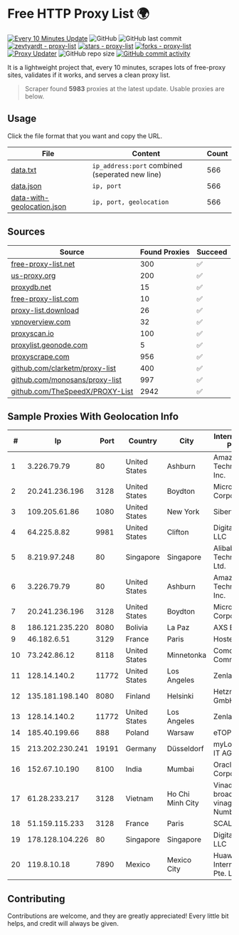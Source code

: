 
# Free HTTP Proxy List 🌍

[![Every 10 Minutes Update](https://github.com/mertguvencli/http-proxy-list/actions/workflows/main.yml/badge.svg?branch=main)](https://github.com/mertguvencli/http-proxy-list/actions/workflows/main.yml)
![GitHub](https://img.shields.io/github/license/mertguvencli/http-proxy-list)
![GitHub last commit](https://img.shields.io/github/last-commit/mertguvencli/http-proxy-list)
[![zevtyardt - proxy-list](https://img.shields.io/static/v1?label=zevtyardt&message=proxy-list&color=blue&logo=github)](https://github.com/zevtyardt/proxy-list "Go to GitHub repo")
[![stars - proxy-list](https://img.shields.io/github/stars/zevtyardt/proxy-list?style=social)](https://github.com/zevtyardt/proxy-list)
[![forks - proxy-list](https://img.shields.io/github/forks/zevtyardt/proxy-list?style=social)](https://github.com/zevtyardt/proxy-list)
[![Proxy Updater](https://github.com/zevtyardt/proxy-list/workflows/Proxy%20Updater/badge.svg)](https://github.com/zevtyardt/proxy-list/actions?query=workflow:"Proxy+Updater")
![GitHub repo size](https://img.shields.io/github/repo-size/zevtyardt/proxy-list)
[![GitHub commit activity](https://img.shields.io/github/commit-activity/m/zevtyardt/proxy-list?logo=commits)](https://github.com/zevtyardt/proxy-list/commits/main)

It is a lightweight project that, every 10 minutes, scrapes lots of free-proxy sites, validates if it works, and serves a clean proxy list.

> Scraper found **5983** proxies at the latest update. Usable proxies are below.

## Usage

Click the file format that you want and copy the URL.

|File|Content|Count|
|----|-------|-----|
|[data.txt](https://raw.githubusercontent.com/mertguvencli/http-proxy-list/main/proxy-list/data.txt)|`ip_address:port` combined (seperated new line)|566|
|[data.json](https://raw.githubusercontent.com/mertguvencli/http-proxy-list/main/proxy-list/data.json)|`ip, port`|566|
|[data-with-geolocation.json](https://raw.githubusercontent.com/mertguvencli/http-proxy-list/main/proxy-list/data-with-geolocation.json)|`ip, port, geolocation`|566|

## Sources

|Source|Found Proxies|Succeed|
|------|-------------|-------|
|[free-proxy-list.net](https://free-proxy-list.net)|300|✅|
|[us-proxy.org](https://www.us-proxy.org)|200|✅|
|[proxydb.net](http://proxydb.net)|15|✅|
|[free-proxy-list.com](https://free-proxy-list.com/?page=&port=&type%5B%5D=http&type%5B%5D=https&up_time=0&search=Search)|10|✅|
|[proxy-list.download](https://www.proxy-list.download/HTTP)|26|✅|
|[vpnoverview.com](https://vpnoverview.com/privacy/anonymous-browsing/free-proxy-servers)|32|✅|
|[proxyscan.io](https://www.proxyscan.io)|100|✅|
|[proxylist.geonode.com](https://proxylist.geonode.com/api/proxy-list?limit=300&page=1&sort_by=lastChecked&sort_type=desc&protocols=http,https)|5|✅|
|[proxyscrape.com](https://api.proxyscrape.com/v2/?request=displayproxies&protocol=http&timeout=10000&country=all&ssl=all&anonymity=all)|956|✅|
|[github.com/clarketm/proxy-list](https://raw.githubusercontent.com/clarketm/proxy-list/master/proxy-list-raw.txt)|400|✅|
|[github.com/monosans/proxy-list](https://raw.githubusercontent.com/monosans/proxy-list/main/proxies/http.txt)|997|✅|
|[github.com/TheSpeedX/PROXY-List](https://raw.githubusercontent.com/TheSpeedX/PROXY-List/master/http.txt)|2942|✅|


## Sample Proxies With Geolocation Info

|#|Ip|Port|Country|City|Internet Service Provider|
|-|--|----|-------|----|-------------------------|
|1|3.226.79.79|80|United States|Ashburn|Amazon Technologies Inc.|
|2|20.241.236.196|3128|United States|Boydton|Microsoft Corporation|
|3|109.205.61.86|1080|United States|New York|Siberfy Lahore|
|4|64.225.8.82|9981|United States|Clifton|DigitalOcean, LLC|
|5|8.219.97.248|80|Singapore|Singapore|Alibaba (US) Technology Co., Ltd.|
|6|3.226.79.79|80|United States|Ashburn|Amazon Technologies Inc.|
|7|20.241.236.196|3128|United States|Boydton|Microsoft Corporation|
|8|186.121.235.220|8080|Bolivia|La Paz|AXS Bolivia S. A.|
|9|46.182.6.51|3129|France|Paris|Hosteur SAS|
|10|73.242.86.12|8118|United States|Minnetonka|Comcast Cable Communications|
|11|128.14.140.2|11772|United States|Los Angeles|Zenlayer Inc|
|12|135.181.198.140|8080|Finland|Helsinki|Hetzner Online GmbH|
|13|128.14.140.2|11772|United States|Los Angeles|Zenlayer Inc|
|14|185.40.199.66|888|Poland|Warsaw|eTOP sp. z o.o.|
|15|213.202.230.241|19191|Germany|Düsseldorf|myLoc managed IT AG|
|16|152.67.10.190|8100|India|Mumbai|Oracle Corporation|
|17|61.28.233.217|3128|Vietnam|Ho Chi Minh City|Vinadata broadcast via vinagame AS Number|
|18|51.159.115.233|3128|France|Paris|SCALEWAY|
|19|178.128.104.226|80|Singapore|Singapore|DigitalOcean, LLC|
|20|119.8.10.18|7890|Mexico|Mexico City|Huawei International Pte. LTD|



## Contributing

Contributions are welcome, and they are greatly appreciated! Every
little bit helps, and credit will always be given.

